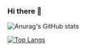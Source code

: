 ### Hi there 👋

<!--
**MirkaNicolle/MirkaNicolle** is a ✨ _special_ ✨ repository because its `README.md` (this file) appears on your GitHub profile.

Here are some ideas to get you started:

- 🔭 I’m currently working on ...
- 🌱 I’m currently learning ...
- 👯 I’m looking to collaborate on ...
- 🤔 I’m looking for help with ...
- 💬 Ask me about ...
- 📫 How to reach me: mirkanicolle@gmail.com
- 😄 Pronouns: she / her
- ⚡ Fun fact: ...
-->

![Anurag's GitHub stats](https://github-readme-stats.vercel.app/api?username=MirkaNicolle&show_icons=true&theme=github_dark)

[![Top Langs](https://github-readme-stats.vercel.app/api/top-langs/?username=MirkaNicolle&layout=compact&theme=github_dark)](https://github.com/MirkaNicolle/github-readme-stats)

<br>
